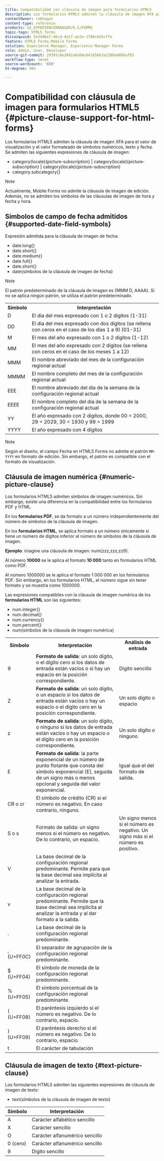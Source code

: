 ```yaml
---
title: Compatibilidad con cláusula de imagen para formularios HTML5
description: Los formularios HTML5 admiten la cláusula de imagen XFA para el valor de visualización y el valor formateado de símbolos numéricos, texto y fecha.
contentOwner: robhagat
content-type: reference
products: SG_EXPERIENCEMANAGER/6.5/FORMS
topic-tags: hTML5_forms
discoiquuid: 5e344be7-46cd-4e1f-ae3a-1f89c645cffe
feature: HTML5 Forms,Mobile Forms
solution: Experience Manager, Experience Manager Forms
role: Admin, User, Developer
source-git-commit: 29391c8e3042a8a04c64165663a228bb4886afb5
workflow-type: tm+mt
source-wordcount: '659'
ht-degree: 96%

---
```


# Compatibilidad con cláusula de imagen para formularios HTML5 {#picture-clause-support-for-html-forms}

Los formularios HTML5 admiten la cláusula de imagen XFA para el valor de visualización y el valor formateado de símbolos numéricos, texto y fecha. Se admiten las siguientes expresiones de cláusula de imagen:

* category(locale){picture-subscription} | category(locale){picture-subscription} | category(locale){picture-subscription}
* category.subcategory{}

>[!NOTE]
>
>Actualmente, Mobile Forms no admite la cláusula de imagen de edición. Además, no se admiten los símbolos de las cláusulas de imagen de hora y fecha y hora.

## Símbolos de campo de fecha admitidos {#supported-date-field-symbols}

Expresión admitida para la cláusula de imagen de fecha:

* date.long{}
* date.short{}
* date.medium{}
* date.full{}
* date.short{}
* date{símbolos de la cláusula de imagen de fecha}

>[!NOTE]
>
>El patrón predeterminado de la cláusula de imagen es {MMM D, AAAA}. Si no se aplica ningún patrón, se utiliza el patrón predeterminado.

<table>
 <tbody>
  <tr>
   <th><strong>Símbolo</strong></th>
   <th>Interpretación</th>
  </tr>
  <tr>
   <td>D</td>
   <td>El día del mes expresado con 1 o 2 dígitos (1-31)</td>
  </tr>
  <tr>
   <td>DD</td>
   <td>El día del mes expresado con dos dígitos (se rellena con ceros en el caso de los días 1 a 9) (01-31)<br /> </td>
  </tr>
  <tr>
   <td>M</td>
   <td>El mes del año expresado con 1 o 2 dígitos (1-12)<br /> </td>
  </tr>
  <tr>
   <td>MM</td>
   <td>El mes del año expresado con 2 dígitos (se rellena con ceros en el caso de los meses 1 a 12)<br /> </td>
  </tr>
  <tr>
   <td>MMM</td>
   <td>El nombre abreviado del mes de la configuración regional actual<br /> </td>
  </tr>
  <tr>
   <td>MMMM</td>
   <td>El nombre completo del mes de la configuración regional actual<br /> </td>
  </tr>
  <tr>
   <td>EEE</td>
   <td>El nombre abreviado del día de la semana de la configuración regional actual<br /> </td>
  </tr>
  <tr>
   <td>EEEE</td>
   <td>El nombre completo del día de la semana de la configuración regional actual<br /> </td>
  </tr>
  <tr>
   <td>YY</td>
   <td>El año expresado con 2 dígitos, donde 00 = 2000, 29 = 2029, 30 = 1930 y 99 = 1999<br /> </td>
  </tr>
  <tr>
   <td>YYYY</td>
   <td>El año expresado con 4 dígitos<br /> </td>
  </tr>
 </tbody>
</table>

>[!NOTE]
>
> Según el diseño, el campo Fecha en HTML5 Forms no admite el patrón `MM-YYYY` en formato de edición. Sin embargo, el patrón es compatible con el formato de visualización.

## Cláusula de imagen numérica {#numeric-picture-clause}

Los formularios HTML5 admiten símbolos de imagen numéricos. Sin embargo, existe una diferencia en la compatibilidad entre los formularios PDF y HTML.

En los **formularios PDF**, se da formato a un número independientemente del número de símbolos de la cláusula de imagen.

En los **formularios HTML**, se aplica formato a un número únicamente si tiene un número de dígitos inferior al número de símbolos de la cláusula de imagen.

**Ejemplo**: imagine una cláusula de imagen: num{zzz,zzz,zz9}.

Al número **10000** se le aplica el formato **10 000** tanto en formularios HTML como PDF.

Al número 1000000 se le aplica el formato 1 000 000 en los formularios PDF. Sin embargo, en los formularios HTML, el número sigue sin tener formato y se muestra como 1000000.

Las expresiones compatibles con la cláusula de imagen numérica de los **formularios HTML** son las siguientes:

* num.integer{}
* num.decimal{}
* num.currency{}
* num.percent{}
* num{símbolos de la cláusula de imagen numérica}

<table>
 <tbody>
  <tr>
   <th><strong>Símbolo</strong></th>
   <th><strong>Interpretación</strong></th>
   <th>Análisis de entrada</th>
  </tr>
  <tr>
   <td>9</td>
   <td><strong>Formato de salida</strong>: un solo dígito, o el dígito cero si los datos de entrada están vacíos o si hay un espacio en la posición correspondiente.<br /> </td>
   <td>Dígito sencillo</td>
  </tr>
  <tr>
   <td>Z</td>
   <td><strong>Formato de salida</strong>: un solo dígito, o un espacio si los datos de entrada están vacíos o hay un espacio o el dígito cero en la posición correspondiente.<br /> </td>
   <td>Un solo dígito o espacio</td>
  </tr>
  <tr>
   <td>z</td>
   <td><strong>Formato de salida</strong>: un solo dígito, o ninguno si los datos de entrada están vacíos o hay un espacio o el dígito cero en la posición correspondiente.<br /> </td>
   <td>Un solo dígito o ninguno</td>
  </tr>
  <tr>
   <td>E</td>
   <td><strong>Formato de salida</strong>: la parte exponencial de un número de punto flotante que consta del símbolo exponencial (E), seguida de un signo más o menos opcional y seguida del valor exponencial.<br /> </td>
   <td>Igual que el del formato de salida.</td>
  </tr>
  <tr>
   <td>CR o cr<br /> </td>
   <td>El símbolo de crédito (CR) si el número es negativo. En caso contrario, ninguno.</td>
   <td><br type="_moz" /> </td>
  </tr>
  <tr>
   <td>S o s<br /> </td>
   <td>Formato de salida: un signo menos si el número es negativo. De lo contrario, un espacio.<br /> </td>
   <td>Un signo menos si el número es negativo. Un signo más si el número es positivo.</td>
  </tr>
  <tr>
   <td>V</td>
   <td>La base decimal de la configuración regional predominante. Permite para que la base decimal sea implícita al analizar la entrada.</td>
   <td><br type="_moz" /> </td>
  </tr>
  <tr>
   <td>v</td>
   <td>La base decimal de la configuración regional predominante. Permite que la base decimal sea implícita al analizar la entrada y al dar formato a la salida.</td>
   <td><br type="_moz" /> </td>
  </tr>
  <tr>
   <td>.</td>
   <td>La base decimal de la configuración regional predominante.</td>
   <td><br type="_moz" /> </td>
  </tr>
  <tr>
   <td>, (U+FF0C)</td>
   <td>El separador de agrupación de la configuración regional predominante.</td>
   <td><br type="_moz" /> </td>
  </tr>
  <tr>
   <td>$ (U+FF04)</td>
   <td>El símbolo de moneda de la configuración regional predominante.</td>
   <td><br type="_moz" /> </td>
  </tr>
  <tr>
   <td>% (U+FF05)</td>
   <td>El símbolo porcentual de la configuración regional predominante.</td>
   <td><br type="_moz" /> </td>
  </tr>
  <tr>
   <td>( (U+FF08)</td>
   <td>El paréntesis izquierdo si el número es negativo. De lo contrario, espacio.</td>
   <td><br type="_moz" /> </td>
  </tr>
  <tr>
   <td>) (U+FF09)</td>
   <td>El paréntesis derecho si el número es negativo. De lo contrario, espacio.</td>
   <td><br type="_moz" /> </td>
  </tr>
  <tr>
   <td>t</td>
   <td>El carácter de tabulación</td>
   <td><br type="_moz" /> </td>
  </tr>
 </tbody>
</table>

## Cláusula de imagen de texto {#text-picture-clause}

Los formularios HTML5 admiten las siguientes expresiones de cláusula de imagen de texto:

* text{símbolos de la cláusula de imagen de texto}

| **Símbolo** | **Interpretación** |
|---|---|
| A | Carácter alfabético sencillo |
| X | Carácter sencillo |
| O | Carácter alfanumérico sencillo |
| 0 (cero) | Carácter alfanumérico sencillo |
| 9 | Dígito sencillo |
